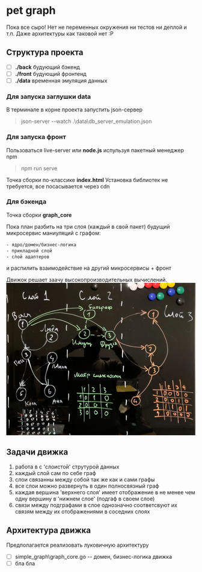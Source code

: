 # pet graph

Пока все сыро!
Нет не переменных окружения ни тестов ни деплой и т.п.
Даже архитектуры как таковой нет :Р
## Структура проекта
- [ ] __./back__ будующий бэкенд
- [ ] __./front__ будующий фронтенд
- [ ] __./data__ временная эмуляция данных

### Для запуска заглушки data
В терминале в корне проекта запустить json-сервер
> json-server --watch .\data\db_server_emulation.json

### Для запуска фронт
Пользоваться live-server или __node.js__ испульзуя пакетный менеджер npm
> npm run serve

Точка сборки по-классике __index.html__
Установка библиотек не требуется, все посасывается через cdn

### Для бэкенда
Точка сборки __graph_core__

Пока план разбить на три слоя (каждый в свой пакет) будущий микросервис маниуляций с графом:
```
- ядро/домен/бизнес-логика
- прикладной слой
- слой адаптеров
```

и распилить взаимодействие на другий микросервисы + фронт


Движок решает заачу высокопроизводительных вычислений.
![LevelsImage](./example.jpg)
## Задачи движка
1. работа в с 'слоистой' струтурой данных
2. каждый слой сам по себе граф
3. слои связанны между собой так же как и сами графы
4. все слои можно развернуть в один полносвязный граф
5. каждая вершина 'верхнего слоя' имеет отображение в не менее чем одну вершину в 'нижнем слое' (подгаф в своем слое)
6. связи между подграфами в слое однозначно соответсвуют их связям между их отображениями в соседних слоях

## Архитектура движка
Предполагается реализовать луковичную архитектуру
- [ ] simple_graph\graph_core.go -- домен, бизнес-логика движка
- [ ] бла бла